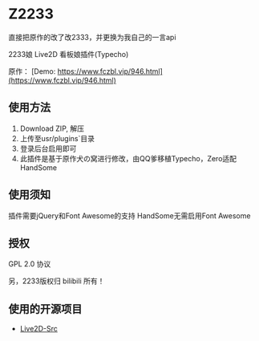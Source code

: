 # Z2233
直接把原作的改了改2333，并更换为我自己的一言api



2233娘 Live2D 看板娘插件(Typecho)

原作：
[Demo: https://www.fczbl.vip/946.html](https://www.fczbl.vip/946.html)

## 使用方法
1. Download ZIP, 解压
3. 上传至usr/plugins`目录
4. 登录后台启用即可
5. 此插件是基于原作犬の窝进行修改，由QQ爹移植Typecho，Zero适配HandSome

## 使用须知
插件需要jQuery和Font Awesome的支持
HandSome无需启用Font Awesome

## 授权
 GPL 2.0 协议

另，2233版权归 bilibili 所有！

## 使用的开源项目
 - [Live2D-Src](https://github.com/journey-ad/live2d_src)
